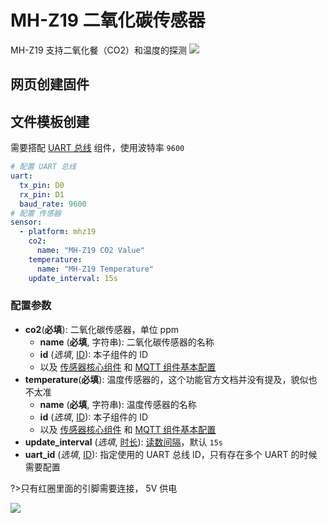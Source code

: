 # MH-Z19 二氧化碳传感器

MH-Z19 支持二氧化餐（CO2）和温度的探测
![](http://pic.airijia.com/doc/20181123213635.png)




## 网页创建固件





## 文件模板创建

需要搭配 [UART 总线](mqtt/components/uart) 组件，使用波特率 `9600`


```yaml
# 配置 UART 总线 
uart:
  tx_pin: D0
  rx_pin: D1
  baud_rate: 9600
# 配置 传感器
sensor:
  - platform: mhz19
    co2:
      name: "MH-Z19 CO2 Value"
    temperature:
      name: "MH-Z19 Temperature"
    update_interval: 15s
```

### 配置参数

- **co2**(**必填**): 二氧化碳传感器，单位 ppm
  - **name** (**必填**, 字符串): 二氧化碳传感器的名称
  - **id** (*选填*, [ID](mqtt/guides/configuration-types#id)): 本子组件的 ID
  - 以及 [传感器核心组件](mqtt/components/sensor/#基本配置) 和 [MQTT 组件基本配置](mqtt/components/mqtt#MQTT-组件基本配置项) 
- **temperature**(**必填**): 温度传感器的，这个功能官方文档并没有提及，貌似也不太准
  - **name** (**必填**, 字符串): 温度传感器的名称
  - **id** (*选填*, [ID](mqtt/guides/configuration-types#id)): 本子组件的 ID
  - 以及 [传感器核心组件](mqtt/components/sensor/#基本配置) 和 [MQTT 组件基本配置](mqtt/components/mqtt#MQTT-组件基本配置项)
- **update_interval** (*选填*, [时长](mqtt/guides/configuration-types#时长)): [读数间隔](mqtt/components/sensor/#读数间隔)，默认 `15s`
- **uart_id** (*选填*, [ID](mqtt/guides/configuration-types#id)): 指定使用的 UART 总线 ID，只有存在多个 UART 的时候需要配置

?>只有红圈里面的引脚需要连接， 5V 供电

![](http://pic.airijia.com/doc/20181123214512.png)

